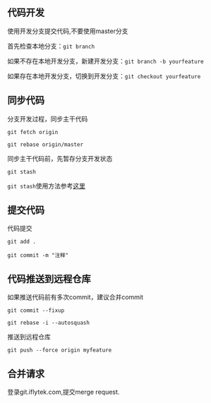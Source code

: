
## 代码开发

使用开发分支提交代码,不要使用master分支

首先检查本地分支：`git branch`

如果不存在本地开发分支，新建开发分支：`git branch -b yourfeature`

如果存在本地开发分支，切换到开发分支：`git checkout yourfeature`



## 同步代码

分支开发过程，同步主干代码

`git fetch origin`

`git rebase origin/master`

同步主干代码前，先暂存分支开发状态

`git stash`

`git stash`使用方法参考[这里](https://git-scm.com/book/zh/v1/Git-%E5%B7%A5%E5%85%B7-%E5%82%A8%E8%97%8F%EF%BC%88Stashing%EF%BC%89)


## 提交代码

代码提交

`git add .`

`git commit -m "注释"`


## 代码推送到远程仓库

如果推送代码前有多次commit，建议合并commit

`git commit --fixup`

`git rebase -i --autosquash `

推送到远程仓库

`git push --force origin myfeature`


## 合并请求

登录git.iflytek.com,提交merge request.






